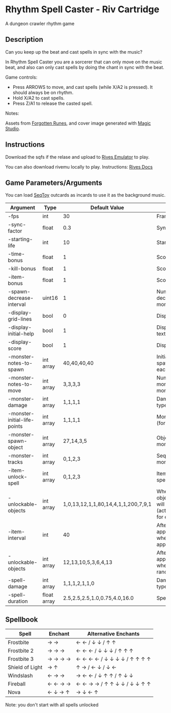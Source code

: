 # Rhythm Spell Caster  - Riv Cartridge

A dungeon crawler rhythm game

## Description

Can you keep up the beat and cast spells in sync with the music?

In Rhythm Spell Caster you are a sorcerer that can only move on the music beat, and also can only cast spells by doing the chant in sync with the beat.

Game controls:

- Press ARROWS to move, and cast spells (while X/A2 is pressed). It should always be on rhythm.
- Hold X/A2 to cast spells.
- Press Z/A1 to release the casted spell.

Notes:

Assets from [Forgotten Runes](https://www.forgottenrunes.com/), and cover image generated with [Magic Studio](https://magicstudio.com/).

## Instructions

Download the sqfs if the relase and upload to [Rives Emulator](https://emulator.rives.io/) to play. 

You can also download rivemu locally to play. Instructions: [Rives Docs](https://docs.rives.io/docs/riv/getting-started)

## Game Parameters/Arguments

You can load [SeqToy](https://github.com/edubart/seqtoy) outcards as incards to use it as the background music.



| Argument | Type | Default Value | Description |
| - | - | - | - |
| -fps | int | 30 | Frames per second |
| -sync-factor | float | 0.3 | Sync window to hit key |
| -starting-life | int | 10 | Starting life points |
| -time-bonus | float | 1 | Score bonus per second |
| -kill-bonus | float | 1 | Score bonus per kill |
| -item-bonus | float | 1 | Score bonus per items |
| -spawn-decrease-interval | uint16 | 1 | Number of notes to decrease untill next monster spawn |
| -display-grid-lines | bool | 0 | Display/Hide grid lines |
| -display-initial-help | bool | 1 | Display/Hide initial help texts |
| -display-score | bool | 1 | Display/Hide score |
| -monster-notes-to-spawn | int array | 40,40,40,40 | Initial number of notes to spawn monsters (for each monster type) |
| -monster-notes-to-move | int array | 3,3,3,3 | Number of notes to move monsters (for each monster type) |
| -monster-damage | int array | 1,1,1,1 | Damage of each monster type |
| -monster-initial-life-points | int array | 1,1,1,1 | Monster initial life points (for each monster type) |
| -monster-spawn-object | int array | 27,14,3,5 | Object where each monster type will spawn |
| -monster-tracks | int array | 0,1,2,3 | Seqt track which each monster type will use |
| -item-unlock-spell | int array | 0,1,2,3 | Item that will unlock the spell (for each spell type) |
| -unlockable-objects | int array | 1,0,13,12,1,1,80,14,4,1,1,200,7,9,1 | When and where an object that unlocks spell will appear (active,beat_frame,x,y,obj for each object) |
| -item-interval | int | 40 | After unlockables objects appeared, beats interval when bonus pont items appear |
| -unlockable-objects | int array | 12,13,10,5,3,6,4,13 | After unlockables objects appeared, positions where bonus points items randomly appear |
| -spell-damage | int array | 1,1,1,2,1,1,0 | Damage of each spell type |
| -spell-duration | float array | 2.5,2.5,2.5,1.0,0.75,4.0,16.0 | Spell duration in beats |

## Spellbook

| Spell | Enchant | Alternative Enchants |
| -- | -- | -- | 
| Frostbite | &rarr; &rarr;  | &larr; &larr; / &darr; &darr; / &uarr; &uarr; |
| Frostbite 2 | &rarr; &rarr; &rarr; | &larr; &larr; &larr; / &darr; &darr; &darr; / &uarr; &uarr; &uarr; |
| Frostbite 3 | &rarr; &rarr; &rarr; &rarr; | &larr; &larr; &larr; &larr; / &darr; &darr; &darr; &darr; / &uarr; &uarr; &uarr; &uarr; |
| Shield of Light | &rarr; &uarr;  | &uarr; &rarr; / &larr; &darr; / &darr; &larr; |
| Windslash | &larr; &rarr; &rarr; | &rarr; &larr; &larr; / &darr; &uarr; &uarr; / &uarr; &darr; &darr; |
| Fireball | &larr; &larr; &rarr; &rarr; | &larr; &larr; &rarr; &rarr; / &uarr; &uarr; &darr; &darr; / &darr; &darr; &uarr; &uarr; |
| Nova | &larr; &darr; &rarr; &uarr; | &rarr; &darr; &larr; &uarr; |

Note: you don't start with all spells unlocked